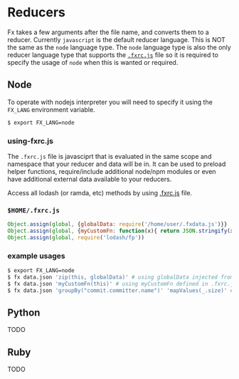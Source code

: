 # Reducers

Fx takes a few arguments after the file name, and converts them to a reducer. Currently `javascript` is the default reducer language. This is NOT the same as the `node` language type. The `node` language type is also the only reducer language type that supports the [`.fxrc.js`](#using-fxrcjs) file so it is required to specify the usage of `node` when this is wanted or required.

## Node

To operate with nodejs interpreter you will need to specify it using the `FX_LANG` environment variable.

```bash
$ export FX_LANG=node
```

### using-fxrc.js

The `.fxrc.js` file is javasciprt that is evaluated in the same scope and namespace that your reducer and data will be in. It can be used to preload helper functions, require/include additional node/npm modules or even have additional external data available to your reducers. 

Access all lodash (or ramda, etc) methods by using [.fxrc.js](#example-usages) file.

### `$HOME/.fxrc.js`

```js
Object.assign(global, {globalData: require('/home/user/.fxdata.js')}}
Object.assign(global, {myCustomFn: function(x){ return JSON.stringify(x) }})
Object.assign(global, require('lodash/fp'))

```

### example usages

```bash
$ export FX_LANG=node
$ fx data.json 'zip(this, globalData)' # using globalData injected from .fxrc.js
$ fx data.json 'myCustomFn(this)' # using myCustomFn defined in .fxrc.js
$ fx data.json 'groupBy("commit.committer.name")' 'mapValues(_.size)' # uses lodash functions applied to the global object
```

## Python

TODO

## Ruby

TODO
